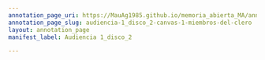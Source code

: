 ```yaml
---
annotation_page_uri: https://MauAg1985.github.io/memoria_abierta_MA/annotations/audiencia-1_disco_2-canvas-1-miembros-del-clero.json
annotation_page_slug: audiencia-1_disco_2-canvas-1-miembros-del-clero
layout: annotation_page
manifest_label: Audiencia 1_disco_2

---
```

